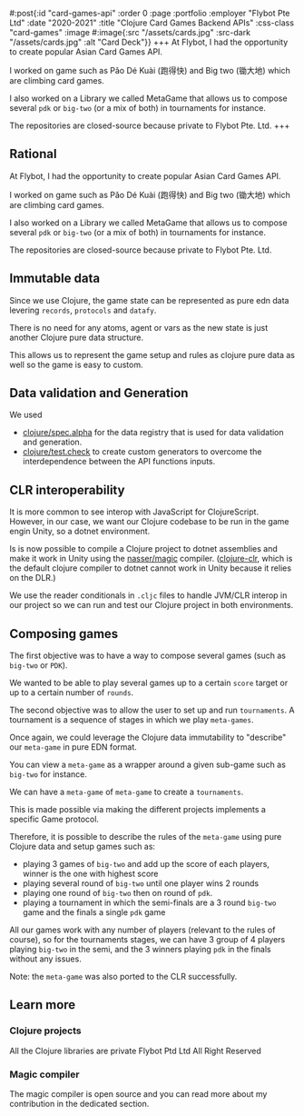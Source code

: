 #:post{:id "card-games-api"
       :order 0
       :page :portfolio
       :employer "Flybot Pte Ltd" 
       :date "2020-2021"
       :title "Clojure Card Games Backend APIs"
       :css-class "card-games"
       :image #:image{:src "/assets/cards.jpg"
                      :src-dark "/assets/cards.jpg"
                      :alt "Card Deck"}}
+++
At Flybot, I had the opportunity to create popular Asian Card Games API.

I worked on game such as Pǎo Dé Kuài (跑得快) and Big two (锄大地) which are climbing card games.

I also worked on a Library we called MetaGame that allows us to compose several `pdk` or `big-two` (or a mix of both) in tournaments for instance.

The repositories are closed-source because private to Flybot Pte. Ltd.
+++
## Rational

At Flybot, I had the opportunity to create popular Asian Card Games API.

I worked on game such as Pǎo Dé Kuài (跑得快) and Big two (锄大地) which are climbing card games.

I also worked on a Library we called MetaGame that allows us to compose several `pdk` or `big-two` (or a mix of both) in tournaments for instance.

The repositories are closed-source because private to Flybot Pte. Ltd.

## Immutable data

Since we use Clojure, the game state can be represented as pure edn data levering `records`, `protocols` and `datafy`.

There is no need for any atoms, agent or vars as the new state is just another Clojure pure data structure.

This allows us to represent the game setup and rules as clojure pure data as well so the game is easy to custom.

## Data validation and Generation

We used
- [clojure/spec.alpha](https://github.com/clojure/spec.alpha) for the data registry that is used for data validation and generation.
- [clojure/test.check](https://github.com/clojure/test.check) to create custom generators to overcome the interdependence between the API functions inputs.

## CLR interoperability

It is more common to see interop with JavaScript for ClojureScript. However, in our case, we want our Clojure codebase to be run in the game engin Unity, so a dotnet environment.

Is is now possible to compile a Clojure project to dotnet assemblies and make it work in Unity using the [nasser/magic](https://github.com/nasser/magic) compiler.
([clojure-clr](https://github.com/clojure/clojure-clr), which is the default clojure compiler to dotnet cannot work in Unity because it relies on the DLR.)

We use the reader conditionals in `.cljc` files to handle JVM/CLR interop in our project so we can run and test our Clojure project in both environments.

## Composing games

The first objective was to have a way to compose several games (such as `big-two` or `PDK`).

We wanted to be able to play several games up to a certain `score` target or up to a certain number of `rounds`.

The second objective was to allow the user to set up and run `tournaments`. A tournament is a sequence of stages in which we play `meta-games`.

Once again, we could leverage the Clojure data immutability to "describe" our `meta-game` in pure EDN format.

You can view a `meta-game` as a wrapper around a given sub-game such as `big-two` for instance.

We can have a `meta-game` of `meta-game` to create a `tournaments`.

This is made possible via making the different projects implements a specific Game protocol.

Therefore, it is possible to describe the rules of the `meta-game` using pure Clojure data and setup games such as:
- playing 3 games of `big-two` and add up the score of each players, winner is the one with highest score
- playing several round of `big-two` until one player wins 2 rounds
- playing one round of `big-two` then on round of `pdk`.
- playing a tournament in which the semi-finals are a 3 round `big-two` game and the finals a single `pdk` game

All our games work with any number of players (relevant to the rules of course), so for the tournaments stages, we can have 3 group of 4 players playing `big-two` in the semi, and the 3 winners playing `pdk` in the finals without any issues.

Note: the `meta-game` was also ported to the CLR successfully.

## Learn more

### Clojure projects

All the Clojure libraries are private
Flybot Ptd Ltd All Right Reserved

### Magic compiler

The magic compiler is open source and you can read more about my contribution in the dedicated section.